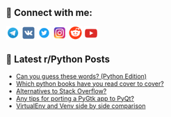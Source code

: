 ## 🔎 Connect with me:
[<img src="https://github.com/bullbesh/bullbesh/blob/main/images/Telegram.png" width="32" height="32" />](https://t.me/bullbesh)
[<img src="https://github.com/bullbesh/bullbesh/blob/main/images/VK.png" width="32" height="32" />](https://vk.com/bullbesh)
[<img src="https://github.com/bullbesh/bullbesh/blob/main/images/Twitter.png" width="32" height="32" />](https://twitter.com/bullbesh1)
[<img src="https://github.com/bullbesh/bullbesh/blob/main/images/Instagram.png" width="32" height="32" />](https://www.instagram.com/bullbesh)
[<img src="https://github.com/bullbesh/bullbesh/blob/main/images/Reddit.png" width="32" height="32" />](https://www.reddit.com/user/bullbesh)
[<img src="https://github.com/bullbesh/bullbesh/blob/main/images/YouTube.png" width="32" height="32" />](https://www.youtube.com/channel/UCtfjRs6uzgq5mfm8S06WTcg)

## 📕 Latest r/Python Posts
<!-- BLOG-POST-LIST:START -->
- [Can you guess these words? &lpar;Python Edition&rpar;](https://www.reddit.com/r/Python/comments/wfcox3/can_you_guess_these_words_python_edition/)
- [Which python books have you read cover to cover?](https://www.reddit.com/r/Python/comments/wfcer6/which_python_books_have_you_read_cover_to_cover/)
- [Alternatives to Stack Overflow?](https://www.reddit.com/r/Python/comments/wfcb1e/alternatives_to_stack_overflow/)
- [Any tips for porting a PyGtk app to PyQt?](https://www.reddit.com/r/Python/comments/wfc7au/any_tips_for_porting_a_pygtk_app_to_pyqt/)
- [VirtualEnv and Venv side by side comparison](https://www.reddit.com/r/Python/comments/wfb7jq/virtualenv_and_venv_side_by_side_comparison/)
<!-- BLOG-POST-LIST:END -->
